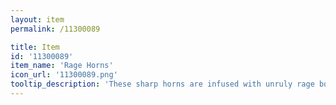 ```yaml
---
layout: item
permalink: /11300089

title: Item
id: '11300089'
item_name: 'Rage Horns'
icon_url: '11300089.png'
tooltip_description: 'These sharp horns are infused with unruly rage boiled from deep within a tortured soul.'
---
```

